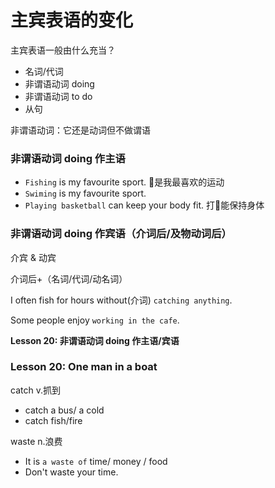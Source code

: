 # 主宾表语的变化

主宾表语一般由什么充当？
* 名词/代词
* 非谓语动词 doing
* 非谓语动词 to do
* 从句

非谓语动词：它还是动词但不做谓语

### 非谓语动词 doing 作主语
* `Fishing` is my favourite sport. 🎣是我最喜欢的运动
* `Swiming` is my favourite sport.
* `Playing basketball` can keep your body fit. 打🏀能保持身体

### 非谓语动词 doing 作宾语（介词后/及物动词后）
介宾 & 动宾

介词后+（名词/代词/动名词）

I often fish for hours without(介词) `catching anything`.

Some people enjoy `working in the cafe`.

**Lesson 20: 非谓语动词 doing 作主语/宾语**

### Lesson 20: One man in a boat

catch v.抓到
* catch a bus/ a cold
* catch fish/fire

waste n.浪费
* It is `a waste of` time/ money / food
* Don't waste your time.



